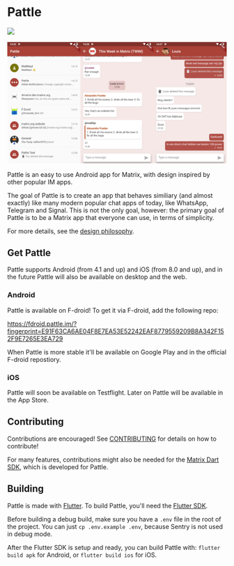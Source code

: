 # Pattle

  [![](https://img.shields.io/matrix/app:pattle.im.svg)](https://matrix.to/#/#app:pattle.im)
  
  ![Preview](/CHANGELOG/0.5.0.png)

  Pattle is an easy to use Android app for Matrix, with
  design inspired by other popular IM apps.

  The goal of Pattle is to create an app that behaves similiary
  (and almost exactly) like many modern popular chat apps of today,
  like WhatsApp, Telegram and Signal. This is not the only goal,
  however: the primary goal of Pattle is to be a Matrix app that
  everyone can use, in terms of simplicity.

  For more details, see the
  [design philosophy](https://docs.pattle.im/design/philosophy/).

## Get Pattle
  
  Pattle supports Android (from 4.1 and up) and iOS (from 8.0 and up), and in the
  future Pattle will also be available on desktop and the web.

### Android

  Pattle is available on F-droid! To get it via F-droid, add the following repo:

  https://fdroid.pattle.im/?fingerprint=E91F63CA6AE04F8E7EA53E52242EAF8779559209B8A342F152F9E7265E3EA729

  When Pattle is more stable it'll be available on Google Play and in the
  official F-droid repostiory.

### iOS

  Pattle will soon be available on Testflight. Later on Pattle will be
  available in the App Store.

## Contributing

  Contributions are encouraged! See [CONTRIBUTING](CONTRIBUTING.md) for
  details on how to contribute!

  For many features, contributions might also be needed for the
  [Matrix Dart SDK](https://git.pattle.im/pattle/library/matrix-dart-sdk),
  which is developed for Pattle.

## Building

  Pattle is made with [Flutter](https://flutter.dev/). To build Pattle,
  you'll need the [Flutter SDK](https://flutter.dev/docs/get-started/install).

  Before building a debug build, make sure you have a `.env` file in the
  root of the project. You can just `cp .env.example .env`, because
  Sentry is not used in debug mode.

  After the Flutter SDK is setup and ready, you can build Pattle with:
  `flutter build apk` for Android, or
  `flutter build ios` for iOS.
